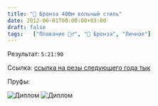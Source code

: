 ```yaml
---
title: "🥉 Бронза 400м вольный стиль"
date: 2012-06-01T00:00:00+03:00
draft: false
tags:   ["Плавание 🏊‍♂️", "🥉 Бронза", "Личное"]
---
```


Результат: `5:21:90`

Ссылка: [ссылка на резы следующего года тык](https://swimapr.ru/wp-content/uploads/2023/03/itogovyj-bojchenko-31.05-02.06.htm?ysclid=lk2x5gb2o9750087964#ref10)


Пруфы:

![Диплом](/images/sports/2012/01_06_2012/2.jpg#center)
![Диплом](/images/sports/2012/01_06_2012/1.jpg#center)
